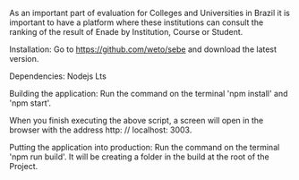 As an important part of evaluation for Colleges and Universities in Brazil it is important to have a platform where these institutions can consult the ranking of the result of Enade by Institution, Course or Student.

Installation:
Go to https://github.com/weto/sebe and download the latest version.

Dependencies:
Nodejs Lts

Building the application:
Run the command on the terminal 'npm install' and 'npm start'.

When you finish executing the above script, a screen will open in the browser with the address http: // localhost: 3003.

Putting the application into production:
Run the command on the terminal 'npm run build'.
It will be creating a folder in the build at the root of the Project.
